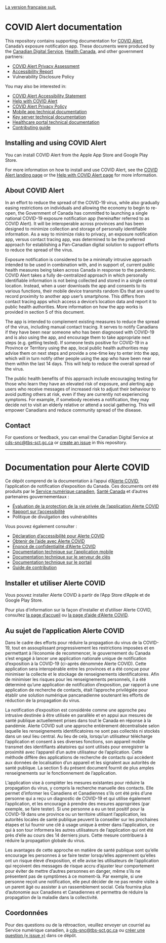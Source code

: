 [La version française suit.](#documentation-pour-alerte-covid)

# COVID Alert documentation

This repository contains supporting documentation for [COVID Alert](https://www.canada.ca/en/public-health/services/diseases/coronavirus-disease-covid-19/covid-alert.html), Canada’s exposure notification app. These documents were produced by the [Canadian Digital Service](https://digital.canada.ca/), [Health Canada](https://www.canada.ca/en/health-canada.html), and other government partners:

*   [COVID Alert Privacy Assessment](https://github.com/cds-snc/covid-alert-documentation/blob/main/COVIDAlertPrivacyAssessment.md)
*   [Accessibility Report](https://github.com/cds-snc/covid-alert-documentation/blob/main/AccessibilityReport.md)
*   Vulnerability Disclosure Policy

You may also be interested in:

*   [COVID Alert Accessibility Statement](https://www.canada.ca/en/public-health/services/diseases/coronavirus-disease-covid-19/covid-alert/accessibility-statement.html)
*   [Help with COVID Alert](https://www.canada.ca/en/public-health/services/diseases/coronavirus-disease-covid-19/covid-alert/help.html)
*   [COVID Alert Privacy Policy](https://www.canada.ca/en/public-health/services/diseases/coronavirus-disease-covid-19/covid-alert/privacy-policy.html)
*   [Mobile app technical documentation](https://github.com/cds-snc/covid-alert-app#readme)
*   [Key server technical documentation](https://github.com/cds-snc/covid-alert-server#readme)
*   [Healthcare portal technical documentation](https://github.com/cds-snc/covid-alert-portal#readme)
*   [Contributing guide](https://github.com/cds-snc/covid-alert-app/blob/master/CONTRIBUTING.md)


## Installing and using COVID Alert

You can install COVID Alert from the Apple App Store and Google Play Store.

For more information on how to install and use COVID Alert, see the [COVID Alert landing page](https://www.canada.ca/en/public-health/services/diseases/coronavirus-disease-covid-19/covid-alert.html) or the [Help with COVID Alert page](https://www.canada.ca/en/public-health/services/diseases/coronavirus-disease-covid-19/covid-alert/help.html) for more information.


## About COVID Alert

In an effort to reduce the spread of the COVID-19 virus, while also gradually easing restrictions on individuals and allowing the economy to begin to re-open, the Government of Canada has committed to launching a single national COVID-19 exposure notification app (hereinafter referred to as COVID Alert). It will be interoperable across provinces and has been designed to minimize collection and storage of personally identifiable information. As a way to minimize risks to privacy, an exposure notification app, versus contact tracing app, was determined to be the preferred approach for establishing a Pan-Canadian digital solution to support efforts to reduce the spread of the virus.

Exposure notification is considered to be a minimally intrusive approach intended to be used in combination with, and in support of, current public health measures being taken across Canada in response to the pandemic. COVID Alert takes a fully de-centralized approach in which personally identifiable information is not being collected and stored in a single central location. Instead, when a user downloads the app and consents to its various functions, their mobile device transmits random IDs that are used to record proximity to another app user’s smartphone. This differs from contact tracing apps which access a device’s location data and report it to public health authorities. More information on how the app works is provided in section 5 of this document.

The app is intended to complement existing measures to reduce the spread of the virus, including manual contact tracing. It serves to notify Canadians if they have been near someone who has been diagnosed with COVID-19 and is also using the app, and encourage them to take appropriate next steps (e.g. getting tested). If someone tests positive for COVID-19 in a Province or Territory using the app, local public health authorities may advise them on next steps and provide a one-time key to enter into the app, which will in turn notify other people using the app who have been near them within the last 14 days. This will help to reduce the overall spread of the virus.

The public health benefits of this approach include encouraging testing for those who learn they have an elevated risk of exposure, and alerting app users who receive messages of increased risk to adjust their behaviour to avoid putting others at risk, even if they are currently not experiencing symptoms. For example, if somebody receives a notification, they may decide not to visit an elderly relative or attend a social gathering. This will empower Canadians and reduce community spread of the disease.


## Contact

For questions or feedback, you can email the Canadian Digital Service at [cds-snc@tbs-sct.gc.ca](mailto:cds-snc@tbs-sct.gc.ca) or [create an issue](https://github.com/cds-snc/covid-alert-documentation/issues) in this repository.

----

# Documentation pour Alerte COVID

Ce dépôt comprend de la documentation à l’appui d’[Alerte COVID](https://www.canada.ca/fr/sante-publique/services/maladies/maladie-coronavirus-covid-19/alerte-covid.html), l’application de notification d’exposition du Canada. Ces documents ont été produits par le [Service numérique canadien](https://numerique.canada.ca/), [Santé Canada](https://www.canada.ca/fr/sante-canada.html) et d’autres partenaires gouvernementaux :   

*   [Évaluation de la protection de la vie privée de l’application Alerte COVID](https://github.com/cds-snc/covid-alert-documentation/blob/main/EvaluationViePriveeAlerteCOVID.md)
*   [Rapport sur l’accessibilité](https://github.com/cds-snc/covid-alert-documentation/blob/main/RapportAccessibilite.md)
*   Politique de divulgation des vulnérabilités

Vous pouvez également consulter :  

*   [Déclaration d’accessibilité pour Alerte COVID](https://www.canada.ca/fr/sante-publique/services/maladies/maladie-coronavirus-covid-19/alerte-covid/declaration-accessibilite.html)
*   [Obtenir de l’aide avec Alerte COVID](https://www.canada.ca/fr/sante-publique/services/maladies/maladie-coronavirus-covid-19/alerte-covid/aide.html)
*   [Énoncé de confidentialité d’Alerte COVID](https://www.canada.ca/fr/sante-publique/services/maladies/maladie-coronavirus-covid-19/alerte-covid/politique-confidentialite.html)
*   [Documentation technique sur l’application mobile](https://github.com/cds-snc/covid-alert-app#readme)
*   [Documentation technique sur le serveur de clés](https://github.com/cds-snc/covid-alert-server#readme)
*   [Documentation technique sur le portail](https://github.com/cds-snc/covid-alert-portal#readme)
*   [Guide de contribution](https://github.com/cds-snc/covid-alert-app/blob/master/CONTRIBUTING.md)

## Installer et utiliser Alerte COVID

Vous pouvez installer Alerte COVID à partir de l’App Store d’Apple et de Google Play Store.

Pour plus d’information sur la façon d’installer et d’utiliser Alerte COVID, consultez [la page d’accueil](https://www.canada.ca/fr/sante-publique/services/maladies/maladie-coronavirus-covid-19/alerte-covid.html) ou [la page d’aide d’Alerte COVID](https://www.canada.ca/fr/sante-publique/services/maladies/maladie-coronavirus-covid-19/alerte-covid/aide.html).

## Au sujet de l’application Alerte COVID

Dans le cadre des efforts pour réduire la propagation du virus de la COVID-19, tout en assouplissant progressivement les restrictions imposées et en permettant à l’économie de recommencer, le gouvernement du Canada s’est engagé à lancer une application nationale unique de notification d’exposition à la COVID-19 (ci-après dénommée Alerte COVID). Cette application sera interopérable entre les provinces et a été conçue pour minimiser la collecte et le stockage de renseignements identificatoires. Afin de minimiser les risques pour les renseignements personnels, il a été déterminé qu’une application de notification d’exposition, par rapport à une application de recherche de contacts, était l’approche privilégiée pour établir une solution numérique pancanadienne soutenant les efforts de réduction de la propagation du virus.

La notification d’exposition est considérée comme une approche peu intrusive destinée à être utilisée en parallèle et en appui aux mesures de santé publique actuellement prises dans tout le Canada en réponse à la pandémie. Alerte COVID suit une approche entièrement décentralisée selon laquelle les renseignements identificatoires ne sont pas collectés ni stockés dans un seul lieu central. Au lieu de cela, lorsqu’un utilisateur télécharge l’application et consent à ses diverses fonctions, son appareil mobile transmet des identifiants aléatoires qui sont utilisés pour enregistrer la proximité avec l’appareil d’un autre utilisateur de l’application. Cette méthode diffère des applications de recherche de contacts qui accèdent aux données de localisation d’un appareil et les signalent aux autorités de santé publique. La section 5 du présent document fournit de plus amples renseignements sur le fonctionnement de l’application. 

L’application vise à compléter les mesures existantes pour réduire la propagation du virus, y compris la recherche manuelle des contacts. Elle permet d’informer les Canadiens et Canadiennes s’ils ont été près d’une personne qui a reçu un diagnostic de COVID-19 et qui utilise également l’application, et les encourage à prendre des mesures appropriées (par exemple, se faire tester). Si une personne a eu un test positif pour la COVID-19 dans une province ou un territoire utilisant l’application, les autorités locales de santé publique peuvent la conseiller sur les prochaines étapes et lui fournir une clé à usage unique à entrer dans l’application, ce qui à son tour informera les autres utilisateurs de l’application qui ont été près d’elle au cours des 14 derniers jours. Cette mesure contribuera à réduire la propagation globale du virus.

Les avantages de cette approche en matière de santé publique sont qu’elle encourage les personnes à se faire tester lorsqu’elles apprennent qu’elles ont un risque élevé d’exposition, et elle avise les utilisateurs de l’application qui reçoivent des messages de risque accru d’ajuster leur comportement pour éviter de mettre d’autres personnes en danger, même s’ils ne présentent pas de symptômes à ce moment-là. Par exemple, si une personne reçoit une notification, elle peut décider de ne pas rendre visite à un parent âgé ou assister à un rassemblement social. Cela fournira plus d’autonomie aux Canadiens et Canadiennes et permettra de réduire la propagation de la maladie dans la collectivité.   

## Coordonnées

Pour des questions ou de la rétroaction, veuillez envoyer un courriel au Service numérique canadien, à [cds-snc@tbs-sct.gc.ca](mailto:cds-snc@tbs-sct.gc.ca) ou [créer une question (« issue »)](https://github.com/cds-snc/covid-alert-documentation/issues) dans ce dépôt.
